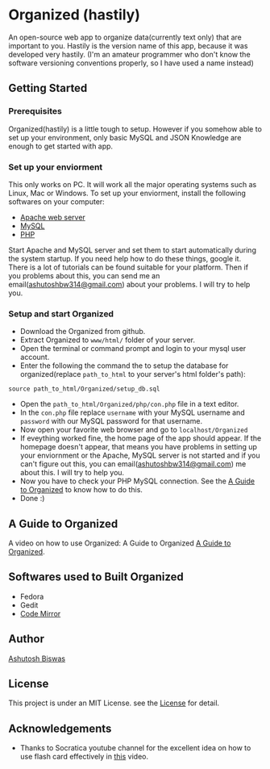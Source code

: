 # Organized (hastily)
An open-source web app to organize data(currently text only) that are important to you. Hastily is the version name of this app, because it was developed very hastily. (I'm an amateur programmer who don't know the software versioning conventions properly, so I have used a name instead)


## Getting Started
### Prerequisites
Organized(hastily) is a little tough to setup. However if you somehow able to set up your environment, only basic MySQL and JSON Knowledge are enough to get started with app.



### Set up your enviorment
This only works on PC. It will work all the major operating systems such as Linux, Mac or Windows. To set up your enviorment, install the following softwares on your computer:


- [Apache web server](https://httpd.apache.org/)
- [MySQL](https://dev.mysql.com/downloads/mysql/)
- [PHP](http://php.net/)

Start Apache and MySQL server and set them to start automatically during the system startup.
If you need help how to do these things, google it. There is a lot of tutorials can be found suitable for your platform. Then if you problems about this, you can send me an email(ashutoshbw314@gmail.com) about your problems. I will try to help you.

### Setup and start Organized

- Download the Organized from github.
- Extract Organized to `www/html/` folder of your server.
- Open the terminal or command prompt and login to your mysql user account.
- Enter the following the command the to setup the database for organized(replace `path_to_html` to your server's html folder's path):

```
source path_to_html/Organized/setup_db.sql
```
- Open the `path_to_html/Organized/php/con.php` file in a text editor.
- In the `con.php` file replace `username` with your MySQL username and `password` with our MySQL password for that username.
- Now open your favorite web browser and go to `localhost/Organized`
- If eveything worked fine, the home page of the app should appear. If the homepage doesn't appear, that means you have problems in setting up your enviornment or the Apache, MySQL server is not started and if you can't figure out this, you can email(ashutoshbw314@gmail.com) me about this. I will try to help you. 
- Now you have to check your PHP MySQL connection. See the [A Guide to Organized](https://www.youtube.com/watch?v=jZKNmLYpIyI&t=114s) to know how to do this.
- Done :)

## A Guide to Organized
A video on how to use Organized: A Guide to Organized [A Guide to Organized](https://www.youtube.com/watch?v=jZKNmLYpIyI).

## Softwares used to Built Organized
- Fedora
- Gedit
- [Code Mirror](https://codemirror.net/)

## Author 
[Ashutosh Biswas](https://github.com/ashutoshbw314)

## License
This project is under an MIT License. see the [License](./LICENSE) for detail.

## Acknowledgements
- Thanks to Socratica youtube channel for the excellent idea on how to use flash card effectively in [this](https://www.youtube.com/watch?v=p3-o0pxDrL0) video.
